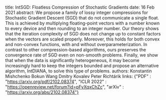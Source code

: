 title: IntSGD: Floatless Compression of Stochastic Gradients
date: 16 Feb 2021
abstract: We propose a family of lossy integer compressions for Stochastic Gradient Descent (SGD) that do not communicate a single float. This is achieved by multiplying floating-point vectors with a number known to every device and then rounding to an integer number. Our theory shows that the iteration complexity of SGD does not change up to constant factors when the vectors are scaled properly. Moreover, this holds for both convex and non-convex functions, with and without overparameterization. In contrast to other compression-based algorithms, ours preserves the convergence rate of SGD even on non-smooth problems. Finally, we show that when the data is significantly heterogeneous, it may become increasingly hard to keep the integers bounded and propose an alternative algorithm, IntDIANA, to solve this type of problems.
authors:    Konstantin Mishchenko
            Bokun Wang
            Dmitry Kovalev
            Peter Richtárik
links: {"PDF" : "https://arxiv.org/pdf/2102.08374", "ICLR 2022" : "https://openreview.net/forum?id=pFyXqxChZc", "arXiv" : "https://arxiv.org/abs/2102.08374"}